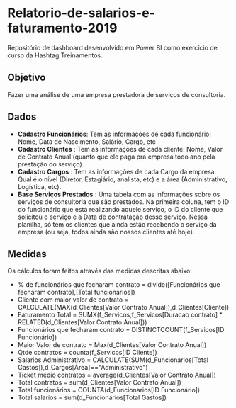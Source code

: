 # Relatorio-de-salarios-e-faturamento-2019

Repositório de dashboard desenvolvido em Power BI como exercício de curso da Hashtag Treinamentos.

## Objetivo
Fazer uma análise de uma empresa prestadora de serviços de consultoria.

## Dados
* **Cadastro Funcionários**: Tem as informações de cada funcionário: Nome, Data de Nascimento, Salário, Cargo, etc 
* **Cadastro Clientes** : Tem as informações de cada cliente: Nome, Valor de Contrato Anual (quanto que ele paga pra empresa todo ano pela prestação do serviço). 
* **Cadastro Cargos** : Tem as informações de cada Cargo da empresa: Qual é o nível (Diretor, Estagiário, analista, etc) e a área (Administrativo, Logística, etc). 
* **Base Serviços Prestados** : Uma tabela com as informações sobre os serviços de consultoria que são prestados. Na primeira coluna, tem o ID do funcionário que está 
realizando aquele serviço, o ID do cliente que solicitou o serviço e a Data de contratação desse serviço. Nessa planilha, só tem os clientes que ainda estão 
recebendo o serviço da empresa (ou seja, todos ainda são nossos clientes até hoje).

## Medidas
Os cálculos foram feitos através das medidas descritas abaixo:

* % de funcionários que fecharam contrato = divide([Funcionários que fecharam contrato],[Total funcionários])
* Cliente com maior valor de contrato = CALCULATE(MAX(d_Clientes[Valor Contrato Anual]),d_Clientes[Cliente])
* Faturamento Total = SUMX(f_Servicos,f_Servicos[Duracao contrato] * RELATED(d_Clientes[Valor Contrato Anual]))
* Funcionários que fecharam contrato = DISTINCTCOUNT(f_Servicos[ID Funcionário])
* Maior Valor de contrato = Max(d_Clientes[Valor Contrato Anual])
* Qtde contratos = counta(f_Servicos[ID Cliente])
* Salarios Administrativo = CALCULATE(SUM(d_Funcionarios[Total Gastos]),d_Cargos[Área]=="Administrativo")
* Ticket médio contratos = average(d_Clientes[Valor Contrato Anual])
* Total contratos = sum(d_Clientes[Valor Contrato Anual])
* Total funcionários = COUNTA(d_Funcionarios[ID Funcionário])
* Total salarios = sum(d_Funcionarios[Total Gastos])
